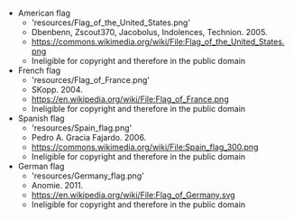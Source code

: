 * American flag
    - 'resources/Flag_of_the_United_States.png'
    - Dbenbenn, Zscout370, Jacobolus, Indolences, Technion. 2005.
    - https://commons.wikimedia.org/wiki/File:Flag_of_the_United_States.png
    - Ineligible for copyright and therefore in the public domain
* French flag
    - 'resources/Flag_of_France.png'
    - SKopp. 2004.
    - https://en.wikipedia.org/wiki/File:Flag_of_France.png
    - Ineligible for copyright and therefore in the public domain
* Spanish flag
    - 'resources/Spain_flag.png'
    - Pedro A. Gracia Fajardo. 2006.
    - https://commons.wikimedia.org/wiki/File:Spain_flag_300.png
    - Ineligible for copyright and therefore in the public domain
* German flag
    - 'resources/Germany_flag.png'
    - Anomie. 2011.
    - https://en.wikipedia.org/wiki/File:Flag_of_Germany.svg
    - Ineligible for copyright and therefore in the public domain